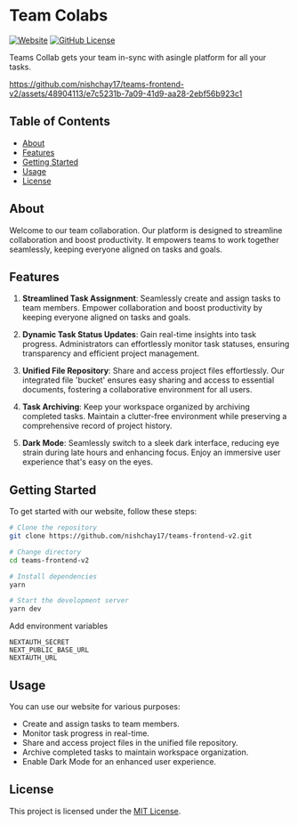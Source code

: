# Team Colabs

[![Website](https://img.shields.io/website?label=Website&url=https://teams-frontend.vercel.app/)](https://teams-frontend.vercel.app/) [![GitHub License](https://img.shields.io/github/license/nishchay17/teams-frontend-v2)](https://github.com/yourusername/your-repo/blob/main/LICENSE)

Teams Collab gets your team in-sync  with asingle platform for all your tasks.

https://github.com/nishchay17/teams-frontend-v2/assets/48904113/e7c5231b-7a09-41d9-aa28-2ebf56b923c1

## Table of Contents

- [About](#about)
- [Features](#features)
- [Getting Started](#getting-started)
- [Usage](#usage)
- [License](#license)

## About

Welcome to our team collaboration. Our platform is designed to streamline collaboration and boost productivity. It empowers teams to work together seamlessly, keeping everyone aligned on tasks and goals.

## Features

1. **Streamlined Task Assignment**: Seamlessly create and assign tasks to team members. Empower collaboration and boost productivity by keeping everyone aligned on tasks and goals.

2. **Dynamic Task Status Updates**: Gain real-time insights into task progress. Administrators can effortlessly monitor task statuses, ensuring transparency and efficient project management.

3. **Unified File Repository**: Share and access project files effortlessly. Our integrated file 'bucket' ensures easy sharing and access to essential documents, fostering a collaborative environment for all users.

4. **Task Archiving**: Keep your workspace organized by archiving completed tasks. Maintain a clutter-free environment while preserving a comprehensive record of project history.

5. **Dark Mode**: Seamlessly switch to a sleek dark interface, reducing eye strain during late hours and enhancing focus. Enjoy an immersive user experience that's easy on the eyes.

## Getting Started

To get started with our website, follow these steps:

```bash
# Clone the repository
git clone https://github.com/nishchay17/teams-frontend-v2.git

# Change directory
cd teams-frontend-v2

# Install dependencies
yarn

# Start the development server
yarn dev
```
Add environment variables
```
NEXTAUTH_SECRET
NEXT_PUBLIC_BASE_URL
NEXTAUTH_URL
```

## Usage

You can use our website for various purposes:

-   Create and assign tasks to team members.
-   Monitor task progress in real-time.
-   Share and access project files in the unified file repository.
-   Archive completed tasks to maintain workspace organization.
-   Enable Dark Mode for an enhanced user experience.

## License

This project is licensed under the [MIT License](https://github.com/nishchay17/teams-frontend-v2/blob/main/LICENSE).
